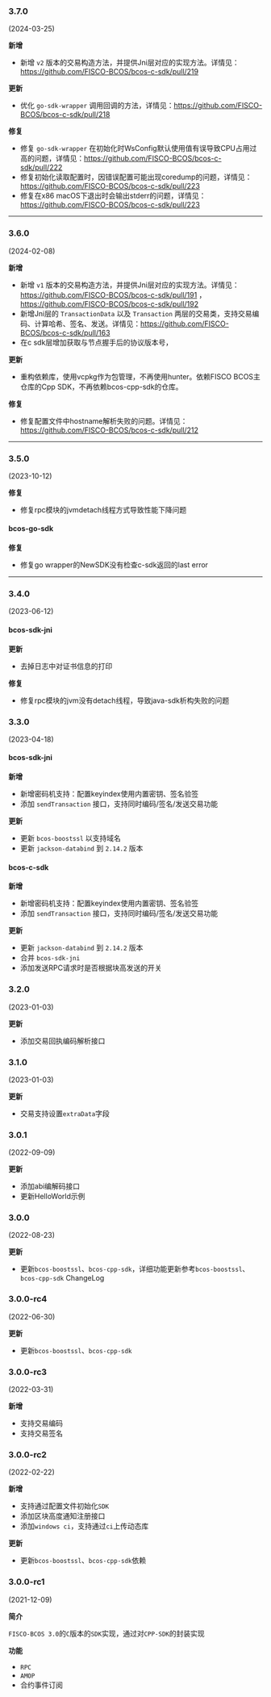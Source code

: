 ### 3.7.0

(2024-03-25)

**新增**

- 新增 `v2` 版本的交易构造方法，并提供Jni层对应的实现方法。详情见：https://github.com/FISCO-BCOS/bcos-c-sdk/pull/219

**更新**

- 优化 `go-sdk-wrapper` 调用回调的方法，详情见：https://github.com/FISCO-BCOS/bcos-c-sdk/pull/218

**修复**

- 修复 `go-sdk-wrapper` 在初始化时WsConfig默认使用值有误导致CPU占用过高的问题，详情见：https://github.com/FISCO-BCOS/bcos-c-sdk/pull/222
- 修复初始化读取配置时，因错误配置可能出现coredump的问题，详情见：https://github.com/FISCO-BCOS/bcos-c-sdk/pull/223
- 修复在x86 macOS下退出时会输出stderr的问题，详情见：https://github.com/FISCO-BCOS/bcos-c-sdk/pull/223

---

### 3.6.0

(2024-02-08)

**新增**

- 新增 `v1` 版本的交易构造方法，并提供Jni层对应的实现方法。详情见：https://github.com/FISCO-BCOS/bcos-c-sdk/pull/191 ，https://github.com/FISCO-BCOS/bcos-c-sdk/pull/192
- 新增Jni层的 `TransactionData` 以及 `Transaction` 两层的交易类，支持交易编码、计算哈希、签名、发送。详情见：https://github.com/FISCO-BCOS/bcos-c-sdk/pull/163
- 在c sdk层增加获取与节点握手后的协议版本号，

**更新**

- 重构依赖库，使用vcpkg作为包管理，不再使用hunter。依赖FISCO BCOS主仓库的Cpp SDK，不再依赖bcos-cpp-sdk的仓库。

**修复**

- 修复配置文件中hostname解析失败的问题。详情见：https://github.com/FISCO-BCOS/bcos-c-sdk/pull/212

---

### 3.5.0

(2023-10-12)

**修复**
- 修复rpc模块的jvmdetach线程方式导致性能下降问题

#### bcos-go-sdk
**修复**
- 修复go wrapper的NewSDK没有检查c-sdk返回的last error

---

### 3.4.0

(2023-06-12)

#### bcos-sdk-jni

**更新**
- 去掉日志中对证书信息的打印

**修复**
- 修复rpc模块的jvm没有detach线程，导致java-sdk析构失败的问题

### 3.3.0

(2023-04-18)

#### bcos-sdk-jni
**新增**
- 新增密码机支持：配置keyindex使用内置密钥、签名验签
- 添加 `sendTransaction` 接口，支持同时编码/签名/发送交易功能

**更新**
- 更新 `bcos-boostssl` 以支持域名
- 更新 `jackson-databind` 到 `2.14.2` 版本

#### bcos-c-sdk

**新增**
- 新增密码机支持：配置keyindex使用内置密钥、签名验签
- 添加 `sendTransaction` 接口，支持同时编码/签名/发送交易功能

**更新**
- 更新 `jackson-databind` 到 `2.14.2` 版本
- 合并 `bcos-sdk-jni`
- 添加发送RPC请求时是否根据块高发送的开关

### 3.2.0

(2023-01-03)

**更新**

- 添加交易回执编码解析接口

### 3.1.0

(2023-01-03)

**更新**

- 交易支持设置`extraData`字段

### 3.0.1

(2022-09-09)

**更新**

- 添加abi编解码接口
- 更新HelloWorld示例

### 3.0.0

(2022-08-23)

**更新**

- 更新`bcos-boostssl`、`bcos-cpp-sdk`，详细功能更新参考`bcos-boostssl`、`bcos-cpp-sdk` ChangeLog

### 3.0.0-rc4

(2022-06-30)

**更新**

- 更新`bcos-boostssl`、`bcos-cpp-sdk`

### 3.0.0-rc3

(2022-03-31)

**新增**

- 支持交易编码
- 支持交易签名

### 3.0.0-rc2

(2022-02-22)

**新增**

- 支持通过配置文件初始化`SDK`
- 添加区块高度通知注册接口
- 添加`windows ci`，支持通过`ci`上传动态库

**更新**

- 更新`bcos-boostssl`、`bcos-cpp-sdk`依赖

### 3.0.0-rc1

(2021-12-09)

**简介**

`FISCO-BCOS 3.0`的`C`版本的`SDK`实现，通过对`CPP-SDK`的封装实现

**功能**

- `RPC`
- `AMOP`
- 合约事件订阅
